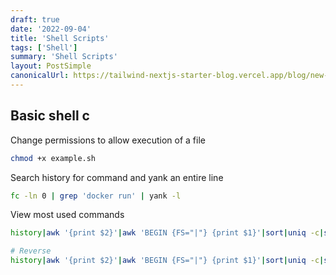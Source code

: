 ```yaml
---
draft: true
date: '2022-09-04'
title: 'Shell Scripts'
tags: ['Shell']
summary: 'Shell Scripts'
layout: PostSimple
canonicalUrl: https://tailwind-nextjs-starter-blog.vercel.app/blog/new-features-in-v1/
---
```


## Basic shell c

Change permissions to allow execution of a file

```sh
chmod +x example.sh
```

Search history for command and yank an entire line

```sh
fc -ln 0 | grep 'docker run' | yank -l
```

View most used commands

```sh
history|awk '{print $2}'|awk 'BEGIN {FS="|"} {print $1}'|sort|uniq -c|sort

# Reverse
history|awk '{print $2}'|awk 'BEGIN {FS="|"} {print $1}'|sort|uniq -c|sort -r
```
